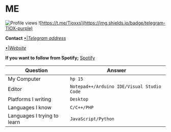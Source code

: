 # ME
![Profile views](https://gpvc.arturio.dev/Tioxs) ![https://t.me/Tioxxs](https://img.shields.io/badge/telegram-TİOX-purple)

**Contact**
[•|*Telegram address*](http://t.me/tioxxs)

[•|*Website*](http://tioxusta.cf/)

**If you want to follow from Spotify;** [Spotify](https://open.spotify.com/user/l7j67cufcf0x53xe0ak3tg84x?si=YBcMCz9KS-CDyPTnZV-7Qg
)

Question | Answer
--- | --- 
My Computer  | `hp 15`
Editor  | `Notepad++/Arduino IDE/Visual Studio Code`
Platforms I writing | `Desktop`
Languages I know  | `C/C++/PHP`
Languages I trying to learn | `JavaScript/Python`
